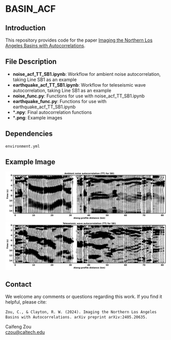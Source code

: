 # BASIN_ACF

## Introduction
This repository provides code for the paper [Imaging the Northern Los Angeles Basins with Autocorrelations](https://arxiv.org/pdf/2405.20635).

## File Description
- **noise_acf_TT_SB1.ipynb**: Workflow for ambient noise autocorrelation, taking Line SB1 as an example
- **earthquake_acf_TT_SB1.ipynb**: Workflow for teleseismic wave autocorrelation, taking Line SB1 as an example
- **noise_func.py**: Functions for use with noise_acf_TT_SB1.ipynb
- **earthquake_func.py**: Functions for use with earthquake_acf_TT_SB1.ipynb
- ***.npy**: Final autocorrelation functions
- ***.png**: Example images


## Dependencies
```
environment.yml
```

## Example Image
![image](noise_example.png)
![image](teleseismic_example.png)

## Contact
We welcome any comments or questions regarding this work. If you find it helpful, please cite:
```
Zou, C., & Clayton, R. W. (2024). Imaging the Northern Los Angeles Basins with Autocorrelations. arXiv preprint arXiv:2405.20635.
```

Caifeng Zou\
czou@caltech.edu

